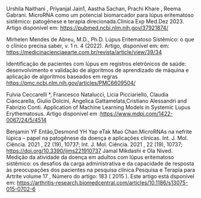Urshila Naithani , Priyanjal Jain1, Aastha Sachan, Prachi Khare , Reema Gabrani.      MicroRNA como um potencial biomarcador para lúpus eritematoso sistêmico: patogênese e terapia direcionada.Clínica Exp Med.Dez 2023. Artigo disponível em: https://pubmed.ncbi.nlm.nih.gov/37921874/

Mirhelen Mendes de Abreu, M.D., Ph.D. Lúpus Eritematoso Sistêmico: o que o clínico precisa saber, v. 1 n. 4 (2022). Artigo, disponível em: em: https://medicinacienciaearte.com.br/revista/article/view/39/34

Identificação de pacientes com lúpus em registros eletrônicos de saúde: desenvolvimento e validação de algoritmos de aprendizado de máquina e aplicação de algoritmos baseados em regras
https://pmc.ncbi.nlm.nih.gov/articles/PMC6609504/

Fulvia Ceccarelli *, Francesco Natalucci, Licia Picciariello, Claudia Ciancarella, Giulio Dolcini, Angelica Gattamelata,Cristiano Alessandri and Fabrizio Conti. Application of Machine Learning Models in Systemic Lupus Erythematosus. Artigo disponível em :https://www.mdpi.com/1422-0067/24/5/4514

Benjamin YF Então,Desmond YH Yap eTak Mao Chan.MicroRNAs na nefrite lúpica – papel na patogênese da doença e aplicações clínicas. Int. J. Mol. Ciência. 2021 , 22 (19), 10737; Int. J. Mol. Ciência. 2021 , 22 (19), 10737; https://doi.org/10.3390/ijms221910737 
Jamal Mikdashi e Ola Nived. Medição da atividade da doença em adultos com lúpus eritematoso sistêmico: os desafios da carga administrativa e da capacidade de resposta às preocupações dos pacientes na pesquisa clínica.Pesquisa e Terapia para Artrite volume 17 , Número do artigo:  183 ( 2015 ). Este artigo está dsponível em: https://arthritis-research.biomedcentral.com/articles/10.1186/s13075-015-0702-6

  
